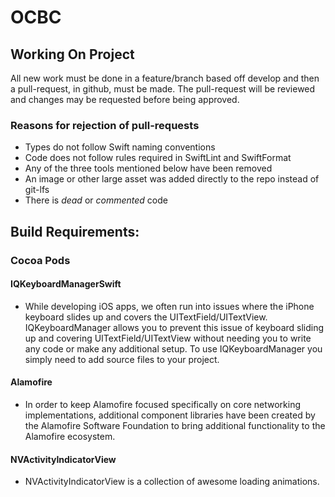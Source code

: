 # OCBC

## Working On Project

All new work must be done in a feature/branch based off develop and then a pull-request, in github, must be made.
The pull-request will be reviewed and changes may be requested before being approved.

### Reasons for rejection of pull-requests
* Types do not follow Swift naming conventions
* Code does not follow rules required in SwiftLint and SwiftFormat
* Any of the three tools mentioned below have been removed
* An image or other large asset was added directly to the repo instead of git-lfs
* There is *dead* or *commented* code

## Build Requirements:

### Cocoa Pods
#### IQKeyboardManagerSwift
* While developing iOS apps, we often run into issues where the iPhone keyboard slides up and covers the UITextField/UITextView. IQKeyboardManager allows you to prevent this issue of keyboard sliding up and covering UITextField/UITextView without needing you to write any code or make any additional setup. To use IQKeyboardManager you simply need to add source files to your project.

#### Alamofire
* In order to keep Alamofire focused specifically on core networking implementations, additional component libraries have been created by the Alamofire Software Foundation to bring additional functionality to the Alamofire ecosystem.

#### NVActivityIndicatorView
* NVActivityIndicatorView is a collection of awesome loading animations.


